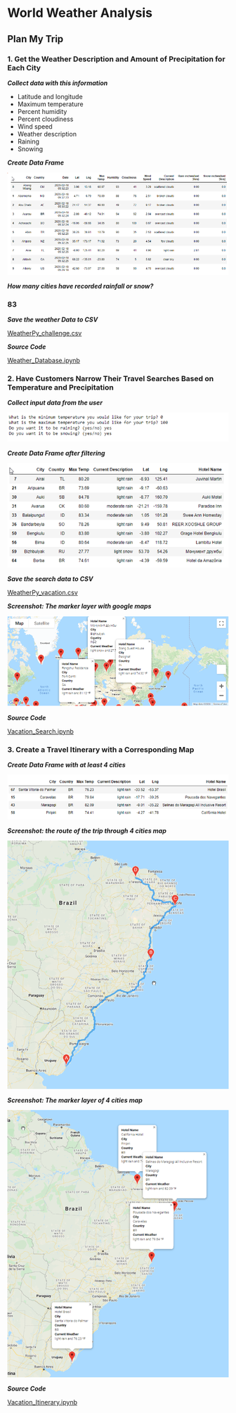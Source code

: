 # World Weather Analysis

## Plan My Trip

### 1. Get the Weather Description and Amount of Precipitation for Each City

***Collect data with this information***

- Latitude and longitude
- Maximum temperature
- Percent humidity
- Percent cloudiness
- Wind speed
- Weather description
- Raining 
- Snowing

***Create Data Frame***

![WeatherFrame](weather_data/Weather_Database.png)

***How many cities have recorded rainfall or snow?***

### 83

***Save the weather Data to CSV***

[WeatherPy_challenge.csv](weather_data/WeatherPy_challenge.csv)

***Source Code***

[Weather_Database.ipynb](weather_data/Weather_Database.ipynb)

### 2. Have Customers Narrow Their Travel Searches Based on Temperature and Precipitation

***Collect input data from the user***

![CollectInputData](weather_data/CollectInputData.png)

***Create Data Frame after filtering***

![SearchDataFrame](weather_data/SearchDataFrame.png)

***Save the search data to CSV***

[WeatherPy_vacation.csv](weather_data/WeatherPy_vacation.csv.csv)

***Screenshot: The marker layer with google maps***

![WeatherPy_vacation_map](weather_data/WeatherPy_vacation_map.png)

***Source Code***

[Vacation_Search.ipynb](weather_data/Vacation_Search.ipynb)

### 3. Create a Travel Itinerary with a Corresponding Map

***Create Data Frame with at least 4 cities***

![Vacation_Itinerary](weather_data/Vacation_Itinerary.png)

***Screenshot: the route of the trip through 4 cities map***

![WeatherPy_travel_map](weather_data/WeatherPy_travel_map.png)

***Screenshot: The marker layer of 4 cities map***

![WeatherPy_travel_map_markers](weather_data/WeatherPy_travel_map_markers.png)

***Source Code***

[Vacation_Itinerary.ipynb](weather_data/Vacation_Itinerary.ipynb)

